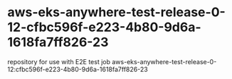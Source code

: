 # aws-eks-anywhere-test-release-0-12-cfbc596f-e223-4b80-9d6a-1618fa7ff826-23
repository for use with E2E test job aws-eks-anywhere-test-release-0-12:cfbc596f-e223-4b80-9d6a-1618fa7ff826-23
